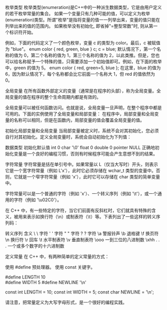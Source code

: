 枚举类型
枚举类型(enumeration)是C++中的一种派生数据类型，它是由用户定义的若干枚举常量的集合。
如果一个变量只有几种可能的值，可以定义为枚举(enumeration)类型。所谓"枚举"是指将变量的值一一列举出来，变量的值只能在列举出来的值的范围内。
如果枚举没有初始化, 即省掉"=整型常数"时, 则从第一个标识符开始。

例如，下面的代码定义了一个颜色枚举，变量 c 的类型为 color。最后，c 被赋值为 "blue"。
enum color { red, green, blue } c;
c = blue;
默认情况下，第一个名称的值为 0，第二个名称的值为 1，第三个名称的值为 2，以此类推。但是，您也可以给名称赋予一个特殊的值，只需要添加一个初始值即可。例如，在下面的枚举中，green 的值为 5。
enum color { red, green=5, blue };
在这里，blue 的值为 6，因为默认情况下，每个名称都会比它前面一个名称大 1，但 red 的值依然为 0。


全局变量
在所有函数外部定义的变量（通常是在程序的头部），称为全局变量。全局变量的值在程序的整个生命周期内都是有效的。

全局变量可以被任何函数访问。也就是说，全局变量一旦声明，在整个程序中都是可用的。下面的实例使用了全局变量和局部变量：
在程序中，局部变量和全局变量的名称可以相同，但是在函数内，局部变量的值会覆盖全局变量的值。


初始化局部变量和全局变量
当局部变量被定义时，系统不会对其初始化，您必须自行对其初始化。定义全局变量时，系统会自动初始化为下列值：

数据类型	初始化默认值
int	0
char	'\0'
float	0
double	0
pointer	NULL
正确地初始化变量是一个良好的编程习惯，否则有时候程序可能会产生意想不到的结果。


字符常量
字符常量是括在单引号中。如果常量以 L（仅当大写时）开头，则表示它是一个宽字符常量（例如 L'x'），此时它必须存储在 wchar_t 类型的变量中。否则，它就是一个窄字符常量（例如 'x'），此时它可以存储在 char 类型的简单变量中。

字符常量可以是一个普通的字符（例如 'x'）、一个转义序列（例如 '\t'），或一个通用的字符（例如 '\u02C0'）。

在 C++ 中，有一些特定的字符，当它们前面有反斜杠时，它们就具有特殊的含义，被用来表示如换行符（\n）或制表符（\t）等。下表列出了一些这样的转义序列码：

转义序列	含义
\\	\ 字符
\'	' 字符
\"	" 字符
\?	? 字符
\a	警报铃声
\b	退格键
\f	换页符
\n	换行符
\r	回车
\t	水平制表符
\v	垂直制表符
\ooo	一到三位的八进制数
\xhh . . .	一个或多个数字的十六进制数


定义常量
在 C++ 中，有两种简单的定义常量的方式：

使用 #define 预处理器。
使用 const 关键字。

#define LENGTH 10   
#define WIDTH  5
#define NEWLINE '\n'

const int  LENGTH = 10;
const int  WIDTH  = 5;
const char NEWLINE = '\n';

请注意，把常量定义为大写字母形式，是一个很好的编程实践。
